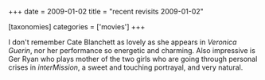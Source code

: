 +++
date = 2009-01-02
title = "recent revisits 2009-01-02"

[taxonomies]
categories = ['movies']
+++

I don't remember Cate Blanchett as lovely as she appears in *Veronica
Guerin*, nor her performance so energetic and charming. Also impressive
is Ger Ryan who plays mother of the two girls who are going through
personal crises in *interMission*, a sweet and touching portrayal, and
very natural.
